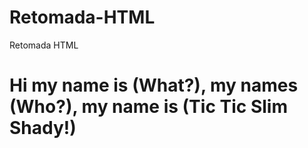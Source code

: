 # Retomada-HTML
Retomada HTML

<html>
  <head>
    <h1>Hi my name is (What?), my names (Who?), my name is (Tic Tic Slim Shady!)</h1>
  </head>
</html>
